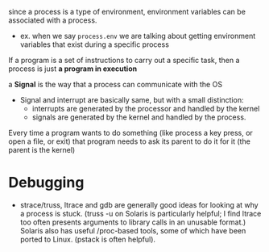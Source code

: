 
since a process is a type of environment, environment variables can be associated with a process.
- ex. when we say `process.env` we are talking about getting environment variables that exist during a specific process

If a program is a set of instructions to carry out a specific task, then a process is just **a program in execution**

a **Signal** is the way that a process can communicate with the OS
- Signal and interrupt are basically same, but with a small distinction:
    - interrupts are generated by the processor and handled by the kernel
    - signals are generated by the kernel and handled by the process.

Every time a program wants to do something (like process a key press, or open a file, or exit) that program needs to ask its parent to do it for it (the parent is the kernel)


# Debugging
- strace/truss, ltrace and gdb are generally good ideas for looking at why a process is stuck. (truss -u on Solaris is particularly helpful; I find ltrace too often presents arguments to library calls in an unusable format.) Solaris also has useful /proc-based tools, some of which have been ported to Linux. (pstack is often helpful).
